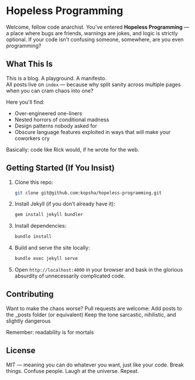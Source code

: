 # Hopeless Programming

Welcome, fellow code anarchist. You've entered **Hopeless Programming** — a
place where bugs are friends, warnings are jokes, and logic is strictly optional.
If your code isn't confusing someone, somewhere, are you even programming?


## What This Is

This is a blog. A playground. A manifesto.  
All posts live on `index` — because why split sanity across multiple pages when
you can cram chaos into one?  

Here you'll find:  
- Over-engineered one-liners  
- Nested horrors of conditional madness  
- Design patterns nobody asked for  
- Obscure language features exploited in ways that will make your coworkers cry

Basically: code like Rick would, if he wrote for the web.  


## Getting Started (If You Insist)

1. Clone this repo:
   ```bash
   git clone git@github.com:kopsha/hopeless-programming.git
   ```
1. Install Jekyll (if you don’t already have it):
   ```bash
   gem install jekyll bundler
   ```
1. Install dependencies:
   ```bash
   bundle install
   ```
1. Build and serve the site locally:
   ```bash
   bundle exec jekyll serve
   ```
1. Open `http://localhost:4000` in your browser and bask in the glorious
   absurdity of unnecessarily complicated code.


## Contributing

Want to make the chaos worse? Pull requests are welcome:
Add posts to the _posts folder (or equivalent)
Keep the tone sarcastic, nihilistic, and slightly dangerous

Remember: readability is for mortals


## License

MIT — meaning you can do whatever you want, just like your code.
Break things. Confuse people. Laugh at the universe. Repeat.

